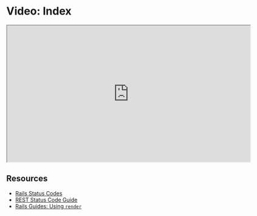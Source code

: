 # Video: Index

<iframe src="https://player.vimeo.com/video/604148195/?title=0&byline=0&portrait=0" width="640" height="360" allowfullscreen="allowfullscreen" allow="autoplay; fullscreen; picture-in-picture"></iframe>

## Resources

- [Rails Status Codes](http://www.railsstatuscodes.com/)
- [REST Status Code Guide](https://restfulapi.net/http-status-codes/)
- [Rails Guides: Using `render`](https://guides.rubyonrails.org/v5.1/layouts_and_rendering.html#using-render)
